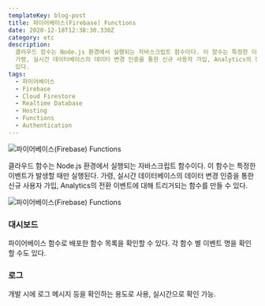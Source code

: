 ```yaml
---
templateKey: blog-post
title: 파이어베이스(Firebase) Functions
date: 2020-12-18T12:38:30.330Z
category: etc
description:
  클라우드 함수는 Node.js 환경에서 실행되는 자바스크립트 함수이다. 이 함수는 특정한 이벤트가 발생할 때만 실행된다.
  가령, 실시간 데이터베이스의 데이터 변경 인증을 통한 신규 사용자 가입, Analytics의 전환 이벤트에 대해 트리거되는 함수를 만들 수
  있다.
tags:
  - 파이어베이스
  - Firebase
  - Cloud Firestore
  - Realtime Database
  - Hosting
  - Functions
  - Authentication
---
```


![파이어베이스(Firebase) Functions](/assets/logo-standard.png "파이어베이스(Firebase) Functions")

클라우드 함수는 Node.js 환경에서 실행되는 자바스크립트 함수이다. 이 함수는 특정한 이벤트가 발생할 때만 실행된다. 가령, 실시간 데이터베이스의 데이터 변경 인증을 통한 신규 사용자 가입, Analytics의 전환 이벤트에 대해 트리거되는 함수를 만들 수 있다.

![파이어베이스(Firebase) Functions](/assets/chatbot_–_firebase_console_functions.jpg "파이어베이스(Firebase) Functions")

### 대시보드

파이어베이스 함수로 배포한 함수 목록을 확인할 수 있다. 각 함수 별 이벤트 명을 확인할 수도 있다.

### 로그

개발 시에 로그 메시지 등을 확인하는 용도로 사용, 실시간으로 확인 가능.
